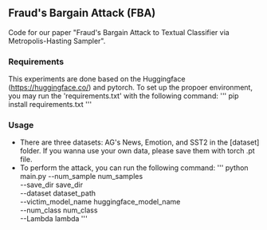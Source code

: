 ## Fraud's Bargain Attack (FBA)
Code for our paper "Fraud's Bargain Attack to Textual Classifier via Metropolis-Hasting Sampler".

### Requirements
This experiments are done based on the Huggingface (https://huggingface.co/) and pytorch. To set up the propoer environment, you may run the 'requirements.txt' with the following command:
'''
pip install requirements.txt 
'''

### Usage
* There are three datasets: AG's News, Emotion, and SST2 in the [dataset] folder. If you wanna use your own data, please save them with torch .pt file.
* To perform the attack, you can run the following command:
'''
python main.py --num_sample num_samples\
 --save_dir save_dir \
 --dataset dataset_path \
 --victim_model_name huggingface_model_name \
 --num_class num_class\
 --Lambda lambda
'''